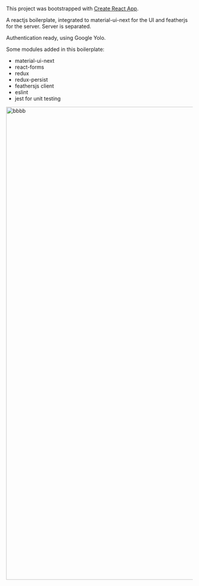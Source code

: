 This project was bootstrapped with [Create React App](https://github.com/facebookincubator/create-react-app).

A reactjs boilerplate, integrated to material-ui-next for the UI and featherjs for the server. Server is separated.

Authentication ready, using Google Yolo.

Some modules added in this boilerplate:
- material-ui-next
- react-forms
- redux
- redux-persist
- feathersjs client
- eslint
- jest for unit testing

<img width="1277" alt="bbbb" src="https://user-images.githubusercontent.com/6884679/35204903-dd4c5bba-ff63-11e7-936a-4182d9e7eae8.png">
